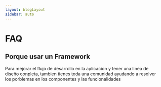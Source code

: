 ```yaml
---
layout: blogLayout
sidebar: auto
---
```


# FAQ

## Porque usar un Framework

Para mejorar el flujo de desarrollo en la aplicacion y tener una linea de diseño conpleta, tambien tienes toda una comunidad ayudando a resolver los porblemas en los componentes y las funcionalidades
